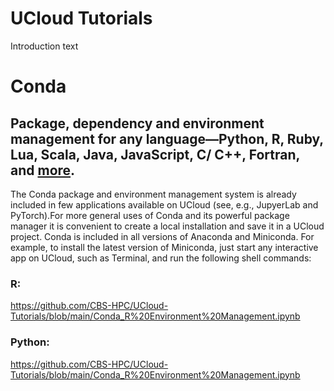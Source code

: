 # UCloud Tutorials

Introduction text


# Conda 
## Package, dependency and environment management for any language—Python, R, Ruby, Lua, Scala, Java, JavaScript, C/ C++, Fortran, and [more](https://docs.conda.io/en/latest/).

The Conda package and environment management system is already included in few applications available on UCloud (see, e.g., JupyerLab and PyTorch).For more general uses of Conda and its powerful package manager it is convenient to create a local installation and save it in a UCloud project. Conda is included in all versions of Anaconda and Miniconda. For example, to install the latest version of Miniconda, just start any interactive app on UCloud, such as Terminal, and run the following shell commands:

### R:
https://github.com/CBS-HPC/UCloud-Tutorials/blob/main/Conda_R%20Environment%20Management.ipynb 

### Python:
https://github.com/CBS-HPC/UCloud-Tutorials/blob/main/Conda_R%20Environment%20Management.ipynb 
